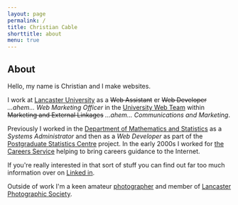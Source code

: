 ```yaml
---
layout: page
permalink: /
title: Christian Cable
shorttitle: about
menu: true
---
```

## About

Hello, my name is Christian and I make websites.

I work at [Lancaster University][lancaster-university] as a <s>Web Assistant</s> er <s>Web Developer</s> _...ahem..._ _Web Marketing Officer_ in the [University Web Team][marketing-team] within <s>Marketing and External Linkages</s> _...ahem..._ *Communications and Marketing*.

Previously I worked in the [Department of Mathematics and Statistics][maths] as a _Systems Administrator_ and then as a _Web Developer_ as part of the [Postgraduate Statistics Centre][psc] project. In the early 2000s I worked for [the Careers Service][careers] helping to bring careers guidance to the Internet. 

If you're really interested in that sort of stuff you can find out far too much information over on [Linked in][linked-in].

Outside of work I'm a keen amateur [photographer][photoblog] and member of [Lancaster Photographic Society][lps].


[lancaster-university]: http://www.lancaster.ac.uk
[marketing-team]: http://www.lancaster.ac.uk/centralservices/pubweb.htm
[maths]: http://www.maths.lancs.ac.uk
[psc]: http://www.maths.lancs.ac.uk/psc
[careers]: http://careers.lancs.ac.uk
[photoblog]: http://www.christiancable.co.uk
[lps]: http://www.lancasterphotographicsociety.org.uk
[linked-in]: http://uk.linkedin.com/in/christiancable/